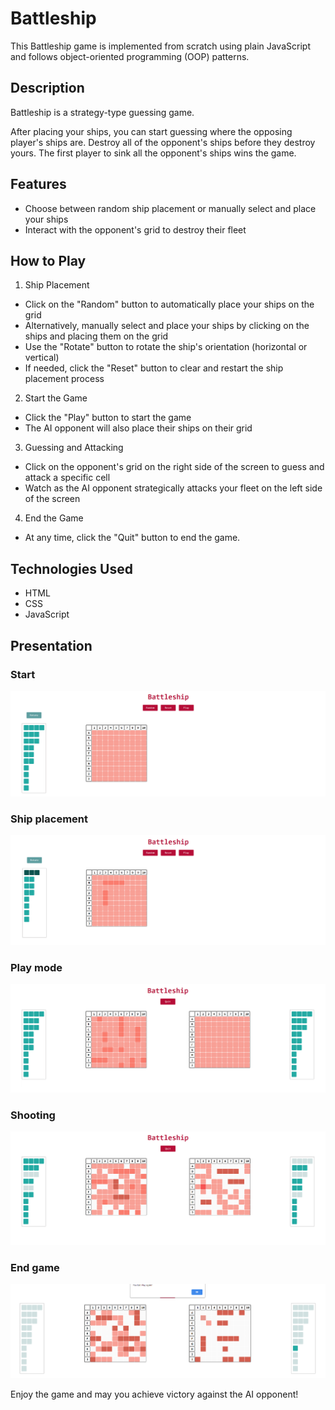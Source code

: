# Battleship

This Battleship game is implemented from scratch using plain JavaScript and follows object-oriented programming (OOP) patterns.

## Description

Battleship is a strategy-type guessing game. 

After placing your ships, you can start guessing where the opposing player's ships are.
Destroy all of the opponent's ships before they destroy yours.
The first player to sink all the opponent's ships wins the game.

## Features

- Choose between random ship placement or manually select and place your ships
- Interact with the opponent's grid to destroy their fleet

## How to Play

1. Ship Placement

- Click on the "Random" button to automatically place your ships on the grid
- Alternatively, manually select and place your ships by clicking on the ships and placing them on the grid
- Use the "Rotate" button to rotate the ship's orientation (horizontal or vertical)
- If needed, click the "Reset" button to clear and restart the ship placement process

2. Start the Game

- Click the "Play" button to start the game
- The AI opponent will also place their ships on their grid

3. Guessing and Attacking

- Click on the opponent's grid on the right side of the screen to guess and attack a specific cell
- Watch as the AI opponent strategically attacks your fleet on the left side of the screen

4. End the Game

- At any time, click the "Quit" button to end the game.

## Technologies Used
- HTML
- CSS
- JavaScript

## Presentation​

### Start

<img src="pictures/battleship1.PNG"
     alt="Start"/>

### Ship placement

<img src="pictures/battleship3.PNG"
     alt="Ship placement"/>

### Play mode

<img src="pictures/battleship2.PNG"
     alt="Play mode"/>

### Shooting

<img src="pictures/battleship4.PNG"
     alt="Shooting"/>

### End game

<img src="pictures/lost.PNG"
     alt="End game"/>

Enjoy the game and may you achieve victory against the AI opponent!
 
